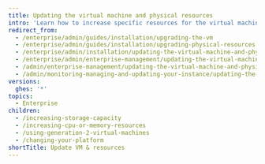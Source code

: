 ```yaml
---
title: Updating the virtual machine and physical resources
intro: 'Learn how to increase specific resources for the virtual machine that runs your {% data variables.product.prodname_ghe_server %} instance.'
redirect_from:
  - /enterprise/admin/guides/installation/upgrading-the-vm
  - /enterprise/admin/guides/installation/upgrading-physical-resources
  - /enterprise/admin/installation/updating-the-virtual-machine-and-physical-resources
  - /enterprise/admin/enterprise-management/updating-the-virtual-machine-and-physical-resources
  - /admin/enterprise-management/updating-the-virtual-machine-and-physical-resources
  - /admin/monitoring-managing-and-updating-your-instance/updating-the-virtual-machine-and-physical-resources
versions:
  ghes: '*'
topics:
  - Enterprise
children:
  - /increasing-storage-capacity
  - /increasing-cpu-or-memory-resources
  - /using-generation-2-virtual-machines
  - /changing-your-platform
shortTitle: Update VM & resources
---
```

